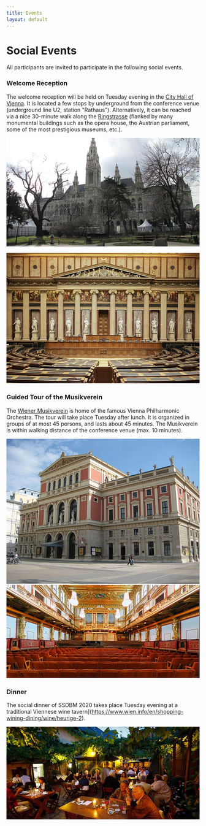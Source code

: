 ```yaml
---
title: Events
layout: default
---
```


# Social Events

All participants are invited to participate in the following social events.

### Welcome Reception

The welcome reception will be held on Tuesday evening in the [City Hall of Vienna](https://www.wien.gv.at/english/cityhall/). 
It is located a few stops by underground from the conference venue (underground line U2, station "Rathaus"). 
Alternatively, it can be reached via a nice 30-minute walk along the [Ringstrasse](https://en.wikipedia.org/wiki/Vienna_Ring_Road) (flanked by many monumental 
buildings such as the opera house, the Austrian parliament, some of the most prestigious museums, etc.).

![city_hall_1](/assets/images/ch1.jpg)

![city_hall_2](/assets/images/ch2.jpg)

### Guided Tour of the Musikverein

The [Wiener Musikverein](https://www.musikverein.at) is home of the famous Vienna Philharmonic Orchestra. The tour will take place Tuesday after lunch. It is organized in groups of at most 45 persons, and lasts about 45 minutes. The Musikverein is within walking distance of the conference venue (max. 10 minutes).


![Musikverein_1](/assets/images/Musikverein_in_Wien.JPG)
![Musikverein_2](/assets/images/512px-Musikverein_Goldener_Saal.jpg)

### Dinner


The social dinner of SSDBM 2020 takes place Tuesday evening at a traditional Viennese wine tavern](https://www.wien.info/en/shopping-wining-dining/wine/heurige-2).

![Heuriger](/assets/images/heuriger.jpg)
